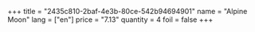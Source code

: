 +++
title = "2435c810-2baf-4e3b-80ce-542b94694901"
name = "Alpine Moon"
lang = ["en"]
price = "7.13"
quantity = 4
foil = false
+++
